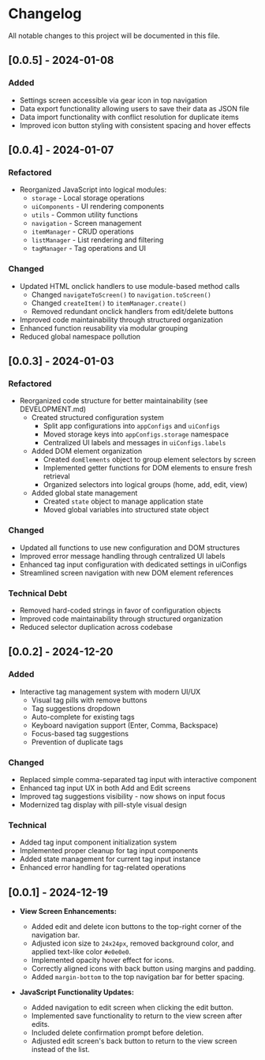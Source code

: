 # Changelog

All notable changes to this project will be documented in this file.

## [0.0.5] - 2024-01-08

### Added
- Settings screen accessible via gear icon in top navigation
- Data export functionality allowing users to save their data as JSON file
- Data import functionality with conflict resolution for duplicate items
- Improved icon button styling with consistent spacing and hover effects


## [0.0.4] - 2024-01-07

### Refactored
- Reorganized JavaScript into logical modules:
  - `storage` - Local storage operations
  - `uiComponents` - UI rendering components
  - `utils` - Common utility functions
  - `navigation` - Screen management
  - `itemManager` - CRUD operations
  - `listManager` - List rendering and filtering
  - `tagManager` - Tag operations and UI

### Changed
- Updated HTML onclick handlers to use module-based method calls
  - Changed `navigateToScreen()` to `navigation.toScreen()`
  - Changed `createItem()` to `itemManager.create()`
  - Removed redundant onclick handlers from edit/delete buttons
- Improved code maintainability through structured organization
- Enhanced function reusability via modular grouping
- Reduced global namespace pollution



## [0.0.3] - 2024-01-03

### Refactored
- Reorganized code structure for better maintainability (see DEVELOPMENT.md)
  - Created structured configuration system
    - Split app configurations into `appConfigs` and `uiConfigs`
    - Moved storage keys into `appConfigs.storage` namespace
    - Centralized UI labels and messages in `uiConfigs.labels`
  - Added DOM element organization
    - Created `domElements` object to group element selectors by screen
    - Implemented getter functions for DOM elements to ensure fresh retrieval
    - Organized selectors into logical groups (home, add, edit, view)
  - Added global state management
    - Created `state` object to manage application state
    - Moved global variables into structured state object
  
### Changed
- Updated all functions to use new configuration and DOM structures
- Improved error message handling through centralized UI labels
- Enhanced tag input configuration with dedicated settings in uiConfigs
- Streamlined screen navigation with new DOM element references

### Technical Debt
- Removed hard-coded strings in favor of configuration objects
- Improved code maintainability through structured organization
- Reduced selector duplication across codebase



## [0.0.2] - 2024-12-20

### Added
- Interactive tag management system with modern UI/UX
  - Visual tag pills with remove buttons
  - Tag suggestions dropdown
  - Auto-complete for existing tags
  - Keyboard navigation support (Enter, Comma, Backspace)
  - Focus-based tag suggestions
  - Prevention of duplicate tags

### Changed
- Replaced simple comma-separated tag input with interactive component
- Enhanced tag input UX in both Add and Edit screens
- Improved tag suggestions visibility - now shows on input focus
- Modernized tag display with pill-style visual design

### Technical
- Added tag input component initialization system
- Implemented proper cleanup for tag input components
- Added state management for current tag input instance
- Enhanced error handling for tag-related operations



## [0.0.1] - 2024-12-19

- **View Screen Enhancements:**
  - Added edit and delete icon buttons to the top-right corner of the navigation bar.
  - Adjusted icon size to `24x24px`, removed background color, and applied text-like color `#e0e0e0`.
  - Implemented opacity hover effect for icons.
  - Correctly aligned icons with back button using margins and padding.
  - Added `margin-bottom` to the top navigation bar for better spacing.

- **JavaScript Functionality Updates:**
  - Added navigation to edit screen when clicking the edit button.
  - Implemented save functionality to return to the view screen after edits.
  - Included delete confirmation prompt before deletion.
  - Adjusted edit screen's back button to return to the view screen instead of the list.
